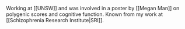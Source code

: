 Working at [[UNSW]] and was involved in a poster by [[Megan Man]] on polygenic scores and cognitive function. Known from my work at [[Schizophrenia Research Institute|SRI]].